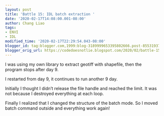 ```yaml
---
layout: post
title: 'Battle 15: IDL batch extraction '
date: '2020-02-17T14:08:00.001-08:00'
author: Chang Liao
tags:
- ENVI
- IDL
modified_time: '2020-02-17T22:29:54.043-08:00'
blogger_id: tag:blogger.com,1999:blog-3189999653395802666.post-8553193769215053122
blogger_orig_url: https://codedoesnotlie.blogspot.com/2020/02/battle-15-idl-batch-extraction.html
---
```


I was using my own library to extract geotiff with shapefile, then the program 
stops after day 9. 

I restarted from day 9, it continues to run another 9 day. 

Initially I thought I didn’t release the file handle and reached the limit. 
It was not because I destroyed everything at each loop. 

Finally I realized that I changed the structure of the batch mode. 
So I moved batch command outside and everything work again! 